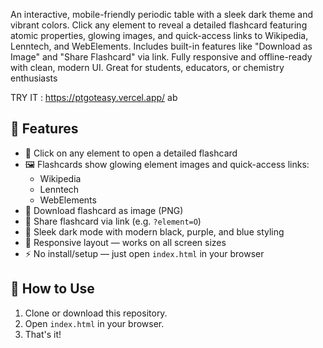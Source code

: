 An interactive, mobile-friendly periodic table with a sleek dark theme and vibrant colors. Click any element to reveal a detailed flashcard featuring atomic properties, glowing images, and quick-access links to Wikipedia, Lenntech, and WebElements. Includes built-in features like "Download as Image" and "Share Flashcard" via link. Fully responsive and offline-ready with clean, modern UI. Great for students, educators, or chemistry enthusiasts

TRY IT : https://ptgoteasy.vercel.app/
ab
## 🌟 Features

- 🔬 Click on any element to open a detailed flashcard
- 🖼️ Flashcards show glowing element images and quick-access links:
  - Wikipedia
  - Lenntech
  - WebElements
- 💾 Download flashcard as image (PNG)
- 🔗 Share flashcard via link (e.g. `?element=O`)
- 🌙 Sleek dark mode with modern black, purple, and blue styling
- 📱 Responsive layout — works on all screen sizes
- ⚡ No install/setup — just open `index.html` in your browser

## 🚀 How to Use

1. Clone or download this repository.
2. Open `index.html` in your browser.
3. That's it!
